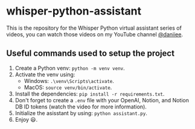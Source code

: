 # whisper-python-assistant
This is the repository for the Whisper Python virtual assistant series of videos, you can watch those videos on my YouTube channel [@daniiee](https://www.youtube.com/@DaniiEE).

## Useful commands used to setup the project

1. Create a Python venv: `python -m venv venv`.
2. Activate the venv using:
    - Windows: `.\venv\Scripts\activate`.
    - MacOS: `source venv/bin/activate`.
3. Install the dependencies: `pip install -r requirements.txt`.
4. Don't forget to create a `.env` file with your OpenAI, Notion, and Notion DB ID tokens (watch the video for more information).
5. Initialize the asisstant by using: `python assistant.py`.
6. Enjoy 😃.
